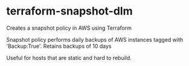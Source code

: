# terraform-snapshot-dlm
Creates a snapshot policy in AWS using Terraform

Snapshot policy performs daily backups of AWS instances tagged with 'Backup:True'. 
Retains backups of 10 days 

Useful for hosts that are static and hard to rebuild. 
